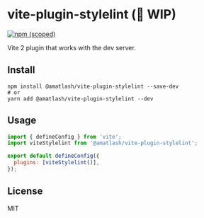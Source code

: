 # vite-plugin-stylelint (🚧 WIP)

[![npm (scoped)](https://img.shields.io/npm/v/@amatlash/vite-plugin-stylelint)](https://www.npmjs.com/package/@amatlash/vite-plugin-stylelint)

Vite 2 plugin that works with the dev server.

## Install

```
npm install @amatlash/vite-plugin-stylelint --save-dev
# or
yarn add @amatlash/vite-plugin-stylelint --dev
```

## Usage

```js
import { defineConfig } from 'vite';
import viteStylelint from '@amatlash/vite-plugin-stylelint';

export default defineConfig({
  plugins: [viteStylelint()],
});
```

## License

MIT
